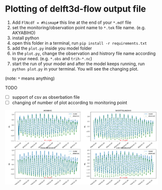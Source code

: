 # Plotting of delft3d-flow output file

1. Add `FlNcdf = #hismap#` this line at the end of your `*.mdf` file
2. set the monitoring/observation point name to `*.tek` file name. (e.g. AKYABIHO)
3. install python
4. open this folder in a terminal, run `pip install -r requirements.txt`
5. add the `plot.py` inside you model folder
5. in the `plot.py`, change the observation and histrory file name according to your need. (e.g. `*.obs`  and `trih-*.nc`)
6. start the run of your model and after the model keeps running, run `python plot.py` in your terminal. You will see the changing plot.

(note: `*` means anything)

TODO
- [ ] support of csv as obserbation file 
- [ ] changing of number of plot according to monitoring point

![img](img1.png)